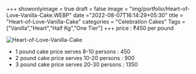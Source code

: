 +++
showonlyimage = true
draft = false
image = "img/portfolio/Heart-of-Love-Vanilla-Cake.WEBP"
date ="2022-08-07T16:14:29+05:30"
title = "Heart-of-Love-Vanilla-Cake"
categories = "Celebration Cakes"
Tags = ["Vanilla","Heart","Half Kg","One Tier"]
+++
price : ₹450 per pound
<!--more-->
![Heart-of-Love-Vanilla-Cake](/img/portfolio/Heart-of-Love-Vanilla-Cake.WEBP)
* 1 pound cake price serves 8-10 persons : 450
* 2 pound cake price serves 10-20 persons : 900
* 3 pound cake price serves 20-30 persons : 1350

